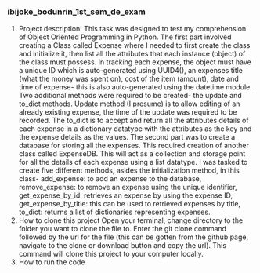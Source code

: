 ### ibijoke_bodunrin_1st_sem_de_exam

1. Project description:
This task was designed to test my comprehension of Object Oriented Programming in Python. 
The first part involved creating a Class called Expense where I needed to first create the class and initialize it, then list all the attributes that each instance (object) of the class must possess. In tracking each expense, the object must have a unique ID which is auto-generated using UUID4(), an expenses title (what the money was spent on), cost of the item (amount), date and time of expense- this is also auto-generated using the datetime module. Two additional methods were required to be created- the update and to_dict methods. Update method (I presume) is to allow editing of an already existing expense, the time of the update was required to be recorded. The to_dict is to accept and return all the attributes details of each expense in a dictionary datatype with the attributes as the key and the expense details as the values.
The second part was to create a database for storing all the expenses. This required creation of another class called ExpenseDB. This will act as a collection and storage point for all the details of each expense using a list datatype. I was tasked to create five different methods, asides the initialization method, in this class- add_expense: to add an expense to the database, remove_expense: to remove an expense using the unique identifier, get_expense_by_id: retrieves an expense by using the expense ID, get_expense_by_title: this can be used to retrieved expenses by title, to_dict: returns a list of dictionaries representing expenses.
2.	How to clone this project
Open your terminal, change directory to the folder you want to clone the file to. Enter the git clone command followed by the url for the file (this can be gotten from the github page, navigate to the clone or download button and copy the url). This command will clone this project to your computer locally. 
3.	How to run the code

